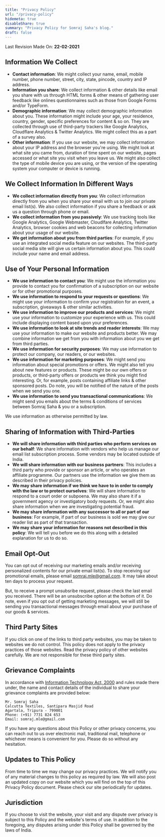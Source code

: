 ```yaml
---
title: "Privacy Policy"
url: "/privacy-policy"
hidemeta: true
disableShare: true
summary: "Privacy Policy for Somraj Saha's blog."
draft: false
---
```


Last Revision Made On: **22-02-2021**

## Information We Collect

- **Contact information**: We might collect your name, email, mobile number, phone number, street, city, state, pincode, country and IP address.
- **Information you share**: We collect information & other details like email you share with us through HTML forms & other means of gathering user feedback like onlines questionnaires such as those from Google Forms and/or TypeForm.
- **Demographic information**: We may collect demographic information about you. These information might include your age, your residence, country, gender, specific preferences for content & so on. They are collected through use of third-party trackers like Google Analytics, Cloudflare Analytics & Twitter Analytics. We might collect this as a part of a survey also.
- **Other information**: If you use our website, we may collect information about your IP address and the browser you're using. We might look at what site you came from, duration of time spent on our website, pages accessed or what site you visit when you leave us. We might also collect the type of mobile device you are using, or the version of the operating system your computer or device is running.

## We Collect Information In Different Ways

- **We collect information directly from you**: We collect information directly from you when you share your email with us to join our private email list(s). We also collect information if you share a feedback or ask us a question through phone or email.
- **We collect information from you passively**: We use tracking tools like Google Analytics, Google Webmaster, Cloudlfare Analytics, Twitter Analytics, browser cookies and web beacons for collecting information about your usage of our website.
- **We get information about you from third parties**: For example, if you use an integrated social media feature on our websites. The third-party social media site will give us certain information about you. This could include your name and email address.

## Use of Your Personal Information

- **We use information to contact you**: We might use the information you provide to contact you for confirmation of a subscription on our website or for other promotional purposes.
- **We use information to respond to your requests or questions**: We might use your information to confirm your registration for an event, a subscription, giveaways & other similar activities.
- **We use information to improve our products and services**: We might use your information to customize your experience with us. This could include displaying content based upon your preferences.
- **We use information to look at site trends and reader interests**: We may use your information to make our website and products better. We may combine information we get from you with information about you we get from third parties.
- **We use information for security purposes**: We may use information to protect our company, our readers, or our websites.
- **We use information for marketing purposes**: We might send you information about special promotions or offers. We might also tell you about new features or products. These might be our own offers or products, or third-party offers or products we think you might find interesting. Or, for example, posts containing affiliate links & other sponsored posts. Do note, you will be notified of the nature of the posts when we send you one.
- **We use information to send you transactional communications**: We might send you emails about the terms & conditions of services between Somraj Saha & you or a subscription.

We use information as otherwise permitted by law.

## Sharing of Information with Third-Parties

- **We will share information with third parties who perform services on our behalf**: We share information with vendors who help us manage our email list subscription process. Some vendors may be located outside of India.
- **We will share information with our business partners**: This includes a third party who provide or sponsor an article, or who operates an affiliate programme. Our partners use the information we give them as described in their privacy policies.
- **We may share information if we think we have to in order to comply with the law or to protect ourselves**: We will share information to respond to a court order or subpoena. We may also share it if a government agency or investigatory body requests. Or, we might also share information when we are investigating potential fraud.
- **We may share information with any successor to all or part of our business**: For example, if part of our business is sold we may give our reader list as part of that transaction.
- **We may share your information for reasons not described in this policy**: We will tell you before we do this along with a detailed explanation for us to do so.

## Email Opt-Out

You can opt out of receiving our marketing emails and/or receiving personalized contents for our private email list(s). To stop receiving our promotional emails, please email [somraj.mle@gmail.com](mailto:somraj.mle@gmail.com). It may take about ten days to process your request.

But, to receive a prompt unsubsribe request, please check the last email you received. There will be an unsubscribe option at the bottom of it. Do note, even if you opt out of getting marketing messages, we will still be sending you transactional messages through email about your purchase of our goods & services.

## Third Party Sites

If you click on one of the links to third party websites, you may be taken to websites we do not control. This policy does not apply to the privacy practices of those websites. Read the privacy policy of other websites carefully. We are not responsible for these third party sites.

## Grievance Complaints

In accordance with [Information Technology Act, 2000][it act] and rules made there under, the name and contact details of the individual to share your grievance complaints are provided below:

```shell
Mr. Somraj Saha
Calcutta Textiles, Santipara Masjid Road
Agartala, Tripura - 799001
Phone: (+91) 7731 824 653
Email: somraj.mle@gmail.com
```

If you have any questions about this Policy or other privacy concerns, you can reach out to us over electronic mail, traditional mail, telephone or whichever means is convenient for you. Please do so without any hesitation.

## Updates to This Policy

From time to time we may change our privacy practices. We will notify you of any material changes to this policy as required by law. We will also post an updated copy on our website which you will find on the top of this Privacy Policy document. Please check our site periodically for updates.

## Jurisdiction

If you choose to visit the website, your visit and any dispute over privacy is subject to this Policy and the website's terms of use. In addition to the foregoing, any disputes arising under this Policy shall be governed by the laws of India.

<!-- Reference Links -->

[it act]: https://www.indiacode.nic.in/bitstream/123456789/1999/3/A2000-21.pdf
